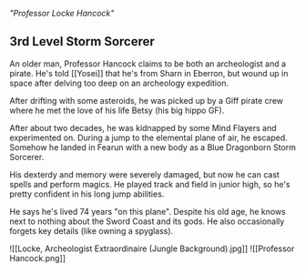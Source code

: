 *"Professor Locke Hancock"*
## 3rd Level Storm Sorcerer
An older man, Professor Hancock claims to be both an archeologist and a pirate. He's told [[Yosei]] that he's from Sharn in Eberron, but wound up in space after delving too deep on an archeology expedition.

After drifting with some asteroids, he was picked up by a Giff pirate crew where he met the love of his life Betsy (his big hippo GF).

After about two decades, he was kidnapped by some Mind Flayers and experimented on. During a jump to the elemental plane of air, he escaped. Somehow he landed in Fearun with a new body as a Blue Dragonborn Storm Sorcerer.

His dexterdy and memory were severely damaged, but now he can cast spells and perform magics. He played track and field in junior high, so he's pretty confident in his long jump abilities.

He says he's lived 74 years "on this plane". Despite his old age, he knows next to nothing about the Sword Coast and its gods. He also occasionally forgets key details (like owning a spyglass).

![[Locke, Archeologist Extraordinaire (Jungle Background).jpg]]
![[Professor Hancock.png]]